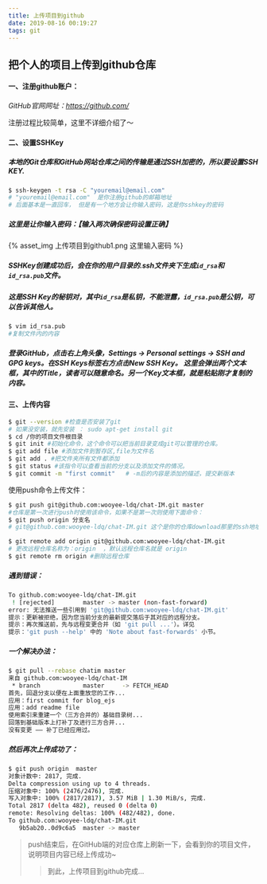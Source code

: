 ```yaml
---
title: 上传项目到github
date: 2019-08-16 00:19:27
tags: git
---
```


## 把个人的项目上传到github仓库

#### 一、注册github账户：

*GitHub官网网址：<https://github.com/>*

注册过程比较简单，这里不详细介绍了～

#### 二、设置SSHKey

##### 本地的Git仓库和GitHub网站仓库之间的传输是通过SSH加密的，所以要设置SSH KEY.

```bash
$ ssh-keygen -t rsa -C "youremail@email.com" 
# "youremail@email.com"  是你注册github的邮箱地址
# 后面基本是一直回车， 但是有一个地方会让你输入密码，这是你sshkey的密码
```

##### 这里是让你输入密码：【输入两次确保密码设置正确】

{% asset_img 上传项目到github1.png 这里输入密码 %}

##### SSHKey创建成功后，会在你的用户目录的.ssh文件夹下生成`id_rsa`**和**`id_rsa.pub`文件。

##### 这是SSH Key的秘钥对，其中`id_rsa`是私钥，不能泄露，`id_rsa.pub`是公钥，可以告诉其他人。

```bash
$ vim id_rsa.pub
#复制文件内的内容
```

##### 登录GitHub，点击右上角头像，Settings -> Personal settings -> SSH and GPG keys。在SSH Keys标签右方点击New SSH Key。 这里会弹出两个文本框，其中的Title，读者可以随意命名。另一个Key文本框，就是粘贴刚才复制的内容。

#### 三、上传内容

```bash
$ git --version #检查是否安装了git
# 如果没安装，就先安装 ： sudo apt-get install git
$ cd /你的项目文件根目录
$ git init #初始化命令，这个命令可以把当前目录变成git可以管理的仓库。
$ git add file #添加文件到暂存区,file为文件名
$ git add . #把文件夹所有文件都添加
$ git status #该指令可以查看当前的分支以及添加文件的情况。
$ git commit -m "first commit"   # -m后的内容是添加的描述，提交新版本
```

使用push命令上传文件：

```bash
$ git push git@github.com:wooyee-ldq/chat-IM.git master
#仓库是第一次进行push时使用该命令，如果不是第一次则使用下面命令：
$ git push origin 分支名
# git@github.com:wooyee-ldq/chat-IM.git 这个是你的仓库download那里的ssh地址
```

```bash
$ git remote add origin git@github.com:wooyee-ldq/chat-IM.git
# 更改远程仓库名称为：origin  ，默认远程仓库名就是 origin
$ git remote rm origin #删除远程仓库
```

##### 遇到错误：

```bash
To github.com:wooyee-ldq/chat-IM.git
 ! [rejected]        master -> master (non-fast-forward)
error: 无法推送一些引用到 'git@github.com:wooyee-ldq/chat-IM.git'
提示：更新被拒绝，因为您当前分支的最新提交落后于其对应的远程分支。
提示：再次推送前，先与远程变更合并（如 'git pull ...'）。详见
提示：'git push --help' 中的 'Note about fast-forwards' 小节。
```

##### 一个解决办法：

```bash
$ git pull --rebase chatim master
来自 github.com:wooyee-ldq/chat-IM
 * branch            master     -> FETCH_HEAD
首先，回退分支以便在上面重放您的工作...
应用：first commit for blog_ejs
应用：add readme file
使用索引来重建一个（三方合并的）基础目录树...
回落到基础版本上打补丁及进行三方合并...
没有变更 —— 补丁已经应用过。
```

##### 然后再次上传成功了：

```bash
$ git push origin  master
对象计数中: 2817, 完成.
Delta compression using up to 4 threads.
压缩对象中: 100% (2476/2476), 完成.
写入对象中: 100% (2817/2817), 3.57 MiB | 1.30 MiB/s, 完成.
Total 2817 (delta 482), reused 0 (delta 0)
remote: Resolving deltas: 100% (482/482), done.
To github.com:wooyee-ldq/chat-IM.git
   9b5ab20..0d9c6a5  master -> master
```

> push结束后，在GitHub端的对应仓库上刷新一下，会看到你的项目文件，说明项目内容已经上传成功~
>
> > 到此，上传项目到github完成...



